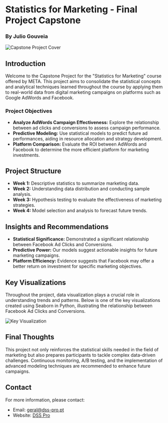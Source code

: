 # Statistics for Marketing - Final Project Capstone
### By Julio Gouveia

![Capstone Project Cover](https://www.dss-pro.pt/cover.png)

## Introduction
Welcome to the Capstone Project for the "Statistics for Marketing" course offered by META. This project aims to consolidate the statistical concepts and analytical techniques learned throughout the course by applying them to real-world data from digital marketing campaigns on platforms such as Google AdWords and Facebook.

### Project Objectives
- **Analyze AdWords Campaign Effectiveness:** Explore the relationship between ad clicks and conversions to assess campaign performance.
- **Predictive Modeling:** Use statistical models to predict future ad performances, aiding in resource allocation and strategy development.
- **Platform Comparison:** Evaluate the ROI between AdWords and Facebook to determine the more efficient platform for marketing investments.

## Project Structure
- **Week 1:** Descriptive statistics to summarize marketing data.
- **Week 2:** Understanding data distribution and conducting sample analysis.
- **Week 3:** Hypothesis testing to evaluate the effectiveness of marketing strategies.
- **Week 4:** Model selection and analysis to forecast future trends.

## Insights and Recommendations
- **Statistical Significance:** Demonstrated a significant relationship between Facebook Ad Clicks and Conversions.
- **Predictive Power:** Our models suggest actionable insights for future marketing campaigns.
- **Platform Efficiency:** Evidence suggests that Facebook may offer a better return on investment for specific marketing objectives.

## Key Visualizations
Throughout the project, data visualization plays a crucial role in understanding trends and patterns. Below is one of the key visualizations created using Seaborn in Python, illustrating the relationship between Facebook Ad Clicks and Conversions.

![Key Visualization](https://www.dss-pro.pt/key-visualization.png)

## Final Thoughts
This project not only reinforces the statistical skills needed in the field of marketing but also prepares participants to tackle complex data-driven challenges. Continuous monitoring, A/B testing, and the implementation of advanced modeling techniques are recommended to enhance future campaigns.

## Contact
For more information, please contact:
- Email: geral@dss-pro.pt
- Website: [DSS Pro](http://www.dss-pro.pt)
